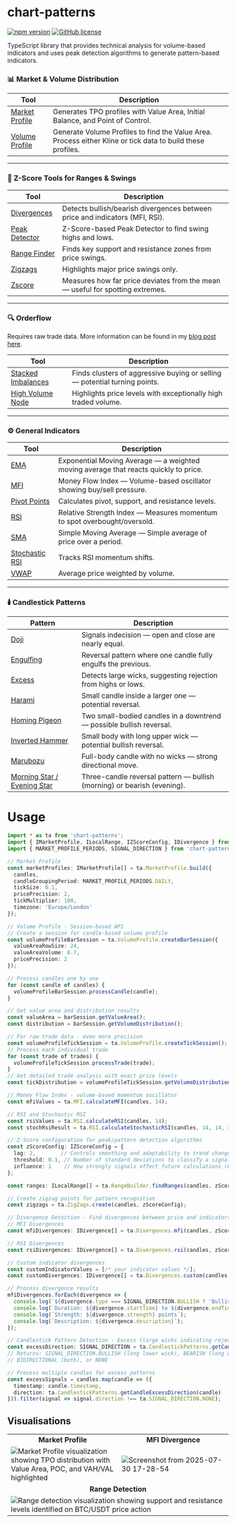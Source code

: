 # chart-patterns

[![npm version](https://badge.fury.io/js/chart-patterns.svg)](https://www.npmjs.com/package/chart-patterns)
[![GitHub license](https://img.shields.io/github/license/focus1691/chart-patterns.svg)](https://github.com/focus1691/chart-patterns/blob/master/LICENSE)

TypeScript library that provides technical analysis for volume-based indicators and uses peak detection algorithms to generate pattern-based indicators.

### 📊 Market & Volume Distribution

| Tool | Description |
|------|-------------|
| [Market Profile](https://focus1691.github.io/chart-patterns/functions/lib.MarketProfile.build.html) | Generates TPO profiles with Value Area, Initial Balance, and Point of Control. |
| [Volume Profile](https://focus1691.github.io/chart-patterns/modules/lib.VolumeProfile.html) | Generate Volume Profiles to find the Value Area. Process either Kline or tick data to build these profiles. |

---

### 🧭 Z-Score Tools for Ranges & Swings

| Tool | Description |
|------|-------------|
| [Divergences](https://focus1691.github.io/chart-patterns/modules/lib.Divergences.html) | Detects bullish/bearish divergences between price and indicators (MFI, RSI). |
| [Peak Detector](https://focus1691.github.io/chart-patterns/modules/lib.PeakDetector.html) | Z-Score-based Peak Detector to find swing highs and lows. |
| [Range Finder](https://focus1691.github.io/chart-patterns/functions/lib.RangeBuilder.findRanges.html) | Finds key support and resistance zones from price swings. |
| [Zigzags](https://focus1691.github.io/chart-patterns/functions/lib.ZigZags.create.html) | Highlights major price swings only. |
| [Zscore](https://focus1691.github.io/chart-patterns/classes/lib.ZScores.ZScore.html#calc) | Measures how far price deviates from the mean — useful for spotting extremes. |

---

### 🔍 Orderflow

Requires raw trade data. More information can be found in my [blog post here](https://blog.chartsignals.trading/blog/crypto-trading-bot-architecture).

| Tool | Description |
|------|-------------|
| [Stacked Imbalances](https://focus1691.github.io/chart-patterns/functions/lib.Orderflow.detectStackedImbalances.html) | Finds clusters of aggressive buying or selling — potential turning points. |
| [High Volume Node](https://focus1691.github.io/chart-patterns/functions/lib.Orderflow.findHighVolumeNodes.html) | Highlights price levels with exceptionally high traded volume. |

---

### ⚙️ General Indicators

| Tool | Description |
|------|-------------|
| [EMA](https://focus1691.github.io/chart-patterns/functions/lib.MovingAverage.calculateEMA.html) | Exponential Moving Average — a weighted moving average that reacts quickly to price. |
| [MFI](https://focus1691.github.io/chart-patterns/functions/lib.MFI.calculateMFI.html) | Money Flow Index — Volume-based oscillator showing buy/sell pressure. |
| [Pivot Points](https://focus1691.github.io/chart-patterns/functions/lib.PivotPoints.calculatePivotPoints.html) | Calculates pivot, support, and resistance levels. |
| [RSI](https://focus1691.github.io/chart-patterns/functions/lib.RSI.calculateRSI.html) | Relative Strength Index — Measures momentum to spot overbought/oversold. |
| [SMA](https://focus1691.github.io/chart-patterns/functions/lib.MovingAverage.calculateSMA.html) | Simple Moving Average — Simple average of price over a period. |
| [Stochastic RSI](https://focus1691.github.io/chart-patterns/functions/lib.RSI.calculateStochasticRSI.html) | Tracks RSI momentum shifts. |
| [VWAP](https://focus1691.github.io/chart-patterns/modules/lib.VWAP.html) | Average price weighted by volume. |

---

### 🕯️ Candlestick Patterns

| Pattern | Description |
|---------|-------------|
| [Doji](https://focus1691.github.io/chart-patterns/functions/lib.CandlestickPatterns.getDojiPatternDirection.html) | Signals indecision — open and close are nearly equal. |
| [Engulfing](https://focus1691.github.io/chart-patterns/functions/lib.CandlestickPatterns.detectEngulfing.html) | Reversal pattern where one candle fully engulfs the previous. |
| [Excess](https://focus1691.github.io/chart-patterns/functions/lib.CandlestickPatterns.getCandleExcessDirection.html) | Detects large wicks, suggesting rejection from highs or lows. |
| [Harami](https://focus1691.github.io/chart-patterns/functions/lib.CandlestickPatterns.detectHarami.html) | Small candle inside a larger one — potential reversal. |
| [Homing Pigeon](https://focus1691.github.io/chart-patterns/functions/lib.CandlestickPatterns.detectHarami.html) | Two small-bodied candles in a downtrend — possible bullish reversal. |
| [Inverted Hammer](https://focus1691.github.io/chart-patterns/functions/lib.CandlestickPatterns.detectInvertedHammer.html) | Small body with long upper wick — potential bullish reversal. |
| [Marubozu](https://focus1691.github.io/chart-patterns/functions/lib.CandlestickPatterns.detectMarubozu.html) | Full-body candle with no wicks — strong directional move. |
| [Morning Star / Evening Star](https://focus1691.github.io/chart-patterns/functions/lib.CandlestickPatterns.detectMorningEveningStar.html) | Three-candle reversal pattern — bullish (morning) or bearish (evening). |

# Usage
```ts
import * as ta from 'chart-patterns';
import { IMarketProfile, ILocalRange, IZScoreConfig, IDivergence } from 'chart-patterns/dist/types';
import { MARKET_PROFILE_PERIODS, SIGNAL_DIRECTION } from 'chart-patterns/dist/constants';

// Market Profile
const marketProfiles: IMarketProfile[] = ta.MarketProfile.build({
  candles,
  candleGroupingPeriod: MARKET_PROFILE_PERIODS.DAILY,
  tickSize: 0.1,
  pricePrecision: 2,
  tickMultiplier: 100,
  timezone: 'Europe/London'
});

// Volume Profile - Session-based API
// Create a session for candle-based volume profile
const volumeProfileBarSession = ta.VolumeProfile.createBarSession({
  valueAreaRowSize: 24,
  valueAreaVolume: 0.7,
  pricePrecision: 2
});

// Process candles one by one
for (const candle of candles) {
  volumeProfileBarSession.processCandle(candle);
}

// Get value area and distribution results
const valueArea = barSession.getValueArea();
const distribution = barSession.getVolumeDistribution();

// For raw trade data - even more precision
const volumeProfileTickSession = ta.VolumeProfile.createTickSession();
// Process each individual trade
for (const trade of trades) {
  volumeProfileTickSession.processTrade(trade);
}
// Get detailed trade analysis with exact price levels
const tickDistribution = volumeProfileTickSession.getVolumeDistribution();

// Money Flow Index - volume-based momentum oscillator
const mfiValues = ta.MFI.calculateMFI(candles, 14);

// RSI and Stochastic RSI
const rsiValues = ta.RSI.calculateRSI(candles, 14);
const stochRsiResult = ta.RSI.calculateStochasticRSI(candles, 14, 14, 3, 3);

// Z-Score configuration for peak/pattern detection algorithms
const zScoreConfig: IZScoreConfig = {
  lag: 2,        // Controls smoothing and adaptability to trend changes
  threshold: 0.1, // Number of standard deviations to classify a signal
  influence: 1    // How strongly signals affect future calculations (0-1)
};

const ranges: ILocalRange[] = ta.RangeBuilder.findRanges(candles, zScoreConfig);

// Create zigzag points for pattern recognition
const zigzags = ta.ZigZags.create(candles, zScoreConfig);

// Divergence Detection - Find divergences between price and indicators
// MFI Divergences
const mfiDivergences: IDivergence[] = ta.Divergences.mfi(candles, zScoreConfig, 14);

// RSI Divergences  
const rsiDivergences: IDivergence[] = ta.Divergences.rsi(candles, zScoreConfig, 14);

// Custom indicator divergences
const customIndicatorValues = [/* your indicator values */];
const customDivergences: IDivergence[] = ta.Divergences.custom(candles, zScoreConfig, customIndicatorValues);

// Process divergence results
mfiDivergences.forEach(divergence => {
  console.log(`${divergence.type === SIGNAL_DIRECTION.BULLISH ? 'Bullish' : 'Bearish'} MFI divergence detected`);
  console.log(`Duration: ${divergence.startTime} to ${divergence.endTime}`);
  console.log(`Strength: ${divergence.strength} points`);
  console.log(`Description: ${divergence.description}`);
});

// Candlestick Pattern Detection - Excess (large wicks indicating rejection)
const excessDirection: SIGNAL_DIRECTION = ta.CandlestickPatterns.getCandleExcessDirection(candles[0]);
// Returns: SIGNAL_DIRECTION.BULLISH (long lower wick), BEARISH (long upper wick), 
// BIDIRECTIONAL (both), or NONE

// Process multiple candles for excess patterns
const excessSignals = candles.map(candle => ({
  timestamp: candle.timestamp,
  direction: ta.CandlestickPatterns.getCandleExcessDirection(candle)
})).filter(signal => signal.direction !== ta.SIGNAL_DIRECTION.NONE);

```

## Visualisations

<table>
   <tr>
      <td align="center" width="50%"><b>Market Profile</b></td>
      <td align="center" width="50%"><b>MFI Divergence</b></td>
   </tr>
   <tr>
      <td width="50%">
         <img src="https://github.com/user-attachments/assets/4b5f81a9-7d55-42f1-ad95-023b47ecfc2a"
            alt="Market Profile visualization showing TPO distribution with Value Area, POC, and VAH/VAL highlighted"
            >
      </td>
      <td width="50%">
         <img src="https://github.com/user-attachments/assets/096d6f25-2136-4429-8bbc-4cff7665a49f"
            alt="Screenshot from 2025-07-30 17-28-54"
            >
      </td>
   </tr>
   <!-- New row spanning both columns for Range Detection -->
   <tr>
      <td colspan="2" align="center"><b>Range Detection</b></td>
   </tr>
   <tr>
      <td colspan="2">
         <img src="https://github.com/user-attachments/assets/22077a58-ed1c-422c-946d-b9d25e586f7e"
            alt="Range detection visualization showing support and resistance levels identified on BTC/USDT price action"
            >
      </td>
   </tr>
</table>
